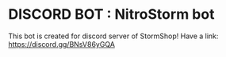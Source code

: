 # DISCORD BOT : NitroStorm bot

This bot is created for discord server of StormShop!
Have a link: https://discord.gg/BNsV86yGQA

